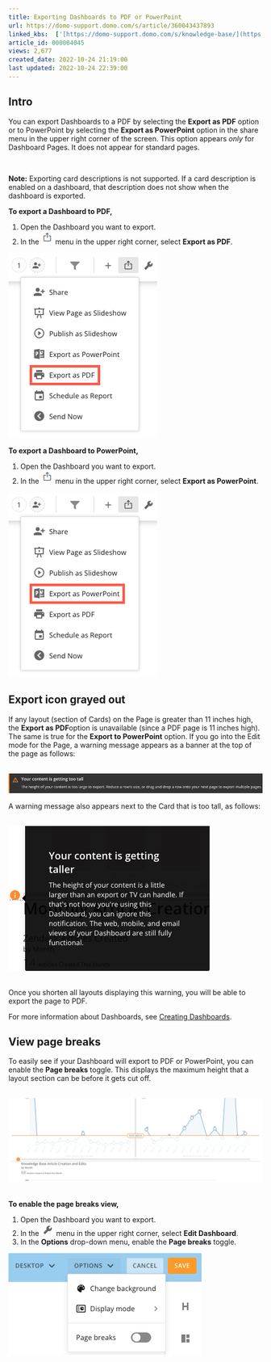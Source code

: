 ```yaml
---
title: Exporting Dashboards to PDF or PowerPoint
url: https://domo-support.domo.com/s/article/360043437893
linked_kbs:  ['[https://domo-support.domo.com/s/knowledge-base/](https://domo-support.domo.com/s/knowledge-base/)', '[https://domo-support.domo.com/s/](https://domo-support.domo.com/s/)', '[https://domo-support.domo.com/s/topic/0TO5w000000ZamnGAC](https://domo-support.domo.com/s/topic/0TO5w000000ZamnGAC)', '[https://domo-support.domo.com/s/topic/0TO5w000000ZanjGAC](https://domo-support.domo.com/s/topic/0TO5w000000ZanjGAC)', '[https://domo-support.domo.com/s/article/360043428433](https://domo-support.domo.com/s/article/360043428433)', '[https://domo-support.domo.com/s/article/360043437893](https://domo-support.domo.com/s/article/360043437893)', '[https://domo-support.domo.com/s/topic/0TO5w000000ZanjGAC/exporting-cards-and-dashboards](https://domo-support.domo.com/s/topic/0TO5w000000ZanjGAC/exporting-cards-and-dashboards)', '[https://domo-support.domo.com/s/article/360043429933](https://domo-support.domo.com/s/article/360043429933)', '[https://domo-support.domo.com/s/article/360043429953](https://domo-support.domo.com/s/article/360043429953)', '[https://domo-support.domo.com/s/article/360042925494](https://domo-support.domo.com/s/article/360042925494)', '[https://domo-support.domo.com/s/article/360043429913](https://domo-support.domo.com/s/article/360043429913)', '[https://domo-support.domo.com/s/article/4408174643607](https://domo-support.domo.com/s/article/4408174643607)', '[https://domo-support.domo.com/s/login/](https://domo-support.domo.com/s/login/)']
article_id: 000004045
views: 2,677
created_date: 2022-10-24 21:19:00
last updated: 2022-10-24 22:39:00
---
```




Intro
-----


You can export Dashboards to a PDF by selecting the **Export as PDF** option or to PowerPoint by selecting the **Export as PowerPoint** option in the share menu in the upper right corner of the screen. This option appears *only* for Dashboard Pages. It does not appear for standard pages.




 

**Note:** Exporting card descriptions is not supported. If a card description is enabled on a dashboard, that description does not show when the dashboard is exported.



**To export a Dashboard to PDF,**


1. Open the Dashboard you want to export.
2. In the ![page_share_options_menu.png](page_share_options_menu.png) menu in the upper right corner, select **Export as PDF**.


![PDF_Export.png](PDF_Export.png)


**To export a Dashboard to PowerPoint,**


1. Open the Dashboard you want to export.
2. In the ![page_share_options_menu.png](page_share_options_menu.png) menu in the upper right corner, select **Export as PowerPoint**.


![PowerPoint_Export.png](PowerPoint_Export.png)


Export icon grayed out
----------------------


If any layout (section of Cards) on the Page is greater than 11 inches high, the **Export as PDF**option is unavailable (since a PDF page is 11 inches high). The same is true for the **Export to PowerPoint** option. If you go into the Edit mode for the Page, a warning message appears as a banner at the top of the page as follows:  
 


![Content_Too_Tall.png](Content_Too_Tall.png)


A warning message also appears next to the Card that is too tall, as follows:  
 


![Export_Warning.png](Export_Warning.png)  
 


Once you shorten all layouts displaying this warning, you will be able to export the page to PDF.


For more information about Dashboards, see [Creating Dashboards](/s/article/360043428433 "Creating Domo Stories").


View page breaks
----------------


To easily see if your Dashboard will export to PDF or PowerPoint, you can enable the **Page breaks** toggle. This displays the maximum height that a layout section can be before it gets cut off.  
 


![Page_Break_Line.png](Page_Break_Line.png)  
 


**To enable the page breaks view,**


1. Open the Dashboard you want to export.
2. In the ![Wrench_Icon.png](Wrench_Icon.png) menu in the upper right corner, select **Edit Dashboard**.
3. In the **Options** drop-down menu, enable the **Page breaks** toggle.


![Page_Breaks.png](Page_Breaks.png)

